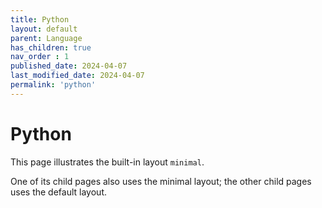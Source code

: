 ```yaml
---
title: Python
layout: default
parent: Language
has_children: true
nav_order : 1
published_date: 2024-04-07
last_modified_date: 2024-04-07
permalink: 'python'
---
```


# Python

This page illustrates the built-in layout `minimal`.

One of its child pages also uses the minimal layout; the other child pages uses the default layout.
